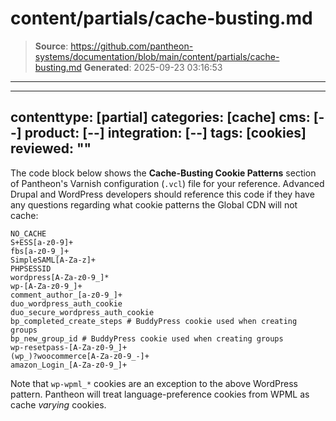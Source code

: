 # content/partials/cache-busting.md

> **Source**: https://github.com/pantheon-systems/documentation/blob/main/content/partials/cache-busting.md
> **Generated**: 2025-09-23 03:16:53

---

---
contenttype: [partial]
categories: [cache]
cms: [--]
product: [--]
integration: [--]
tags: [cookies]
reviewed: ""
---

The code block below shows the **Cache-Busting Cookie Patterns** section of Pantheon's Varnish configuration (`.vcl`) file for your reference. Advanced Drupal and WordPress developers should reference this code if they have any questions regarding what cookie patterns the Global CDN will not cache:

```none
NO_CACHE
S+ESS[a-z0-9]+
fbs[a-z0-9_]+
SimpleSAML[A-Za-z]+
PHPSESSID
wordpress[A-Za-z0-9_]*
wp-[A-Za-z0-9_]+
comment_author_[a-z0-9_]+
duo_wordpress_auth_cookie
duo_secure_wordpress_auth_cookie
bp_completed_create_steps # BuddyPress cookie used when creating groups
bp_new_group_id # BuddyPress cookie used when creating groups
wp-resetpass-[A-Za-z0-9_]+
(wp_)?woocommerce[A-Za-z0-9_-]+
amazon_Login_[A-Za-z0-9_]+
```

Note that `wp-wpml_*` cookies are an exception to the above WordPress pattern. Pantheon will treat language-preference cookies from WPML as cache _varying_ cookies.
